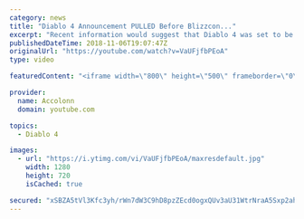 ```yaml
---
category: news
title: "Diablo 4 Announcement PULLED Before Blizzcon..."
excerpt: "Recent information would suggest that Diablo 4 was set to be announced at Blizzcon but ended being pulled after developers couldn't commit to the current ..."
publishedDateTime: 2018-11-06T19:07:47Z
originalUrl: "https://youtube.com/watch?v=VaUFjfbPEoA"
type: video

featuredContent: "<iframe width=\"800\" height=\"500\" frameborder=\"0\" src=\"https://www.youtube.com/embed/VaUFjfbPEoA\" allow=\"accelerometer; autoplay; encrypted-media; gyroscope; picture-in-picture\" allowfullscreen></iframe>"

provider:
  name: Accolonn
  domain: youtube.com

topics:
  - Diablo 4

images:
  - url: "https://i.ytimg.com/vi/VaUFjfbPEoA/maxresdefault.jpg"
    width: 1280
    height: 720
    isCached: true

secured: "xSBZA5tVl3Kfc3yh/rWn7dW3C9hD8pzZEcd0ogxQUv3aU31WtrNraA5Sxp2ahHOBBWmjygKtlC30kNntuTFSPZUtowZT9fZu3nKw8UMz4jtShh7qIzFbD8v3g1zwINZ0vZL5bJND9Wmkf0OjLFc5rfpqfDLdGnV2FCi2p3tfikafrJqDJ2iwZe/wWs9jiKVPy22pm4wOa/f5jnOI5fYNF28BB8W8GhxeE8M7PqFsQiUtpuqK4txzQG3WgNn6zMXEQpfTBJW8Rgx69zIDoXHT3uJHQ8gF8GsKlxZPKYC1moST8jSdb/bcM6Z7KZ/bCY6uOvlk2ok/3XsbS5UCWXOaxkQs6HoCgWrzjatMq7Nf7aPwpIuXcmdiWII+CTuWMfOKrSm8/d16/NIqANUBgDIOYj5GKDP8uDFc8Tedzy1JucfVp6Hyp0HSOJpgcmiB8Kiw;0dPDvbvt7Oj7bxt4EO13AA=="
---
```


